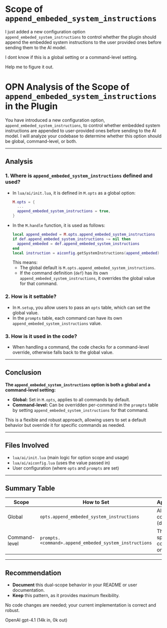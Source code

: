 # Scope of `append_embeded_system_instructions`

I just added a new configuration option `append_embeded_system_instructions` to control whether the plugin should append the embedded system instructions to the user provided ones before sending them to the AI model.

I dont know if this is a global setting or a command-level setting.

Help me to figure it out.


# OPN Analysis of the Scope of `append_embeded_system_instructions` in the Plugin

You have introduced a new configuration option, `append_embeded_system_instructions`, to control whether embedded system instructions are appended to user-provided ones before sending to the AI model. I will analyze your codebase to determine whether this option should be global, command-level, or both.

---

## Analysis

### 1. Where is `append_embeded_system_instructions` defined and used?

- In `lua/ai/init.lua`, it is defined in `M.opts` as a global option:
  ```lua
  M.opts = {
    ...
    append_embeded_system_instructions = true,
  }
  ```
- In the `M.handle` function, it is used as follows:
  ```lua
  local append_embeded = M.opts.append_embeded_system_instructions
  if def.append_embeded_system_instructions ~= nil then
    append_embeded = def.append_embeded_system_instructions
  end
  local instruction = aiconfig.getSystemInstructions(append_embeded)
  ```
  This means:
    - The global default is `M.opts.append_embeded_system_instructions`.
    - If the command definition (`def`) has its own `append_embeded_system_instructions`, it overrides the global value for that command.

### 2. How is it settable?

- In `M.setup`, you allow users to pass an `opts` table, which can set the global value.
- In the `prompts` table, each command can have its own `append_embeded_system_instructions` value.

### 3. How is it used in the code?

- When handling a command, the code checks for a command-level override, otherwise falls back to the global value.

---

## Conclusion

**The `append_embeded_system_instructions` option is both a global and a command-level setting:**

- **Global:** Set in `M.opts`, applies to all commands by default.
- **Command-level:** Can be overridden per-command in the `prompts` table by setting `append_embeded_system_instructions` for that command.

This is a flexible and robust approach, allowing users to set a default behavior but override it for specific commands as needed.

---

## Files Involved

- `lua/ai/init.lua` (main logic for option scope and usage)
- `lua/ai/aiconfig.lua` (uses the value passed in)
- User configuration (where `opts` and `prompts` are set)

---

## Summary Table

| Scope         | How to Set                                    | Applies To                  |
|---------------|-----------------------------------------------|-----------------------------|
| Global        | `opts.append_embeded_system_instructions`      | All commands (default)      |
| Command-level | `prompts.<command>.append_embeded_system_instructions` | That specific command only  |

---

## Recommendation

- **Document** this dual-scope behavior in your README or user documentation.
- **Keep** this pattern, as it provides maximum flexibility.

No code changes are needed; your current implementation is correct and robust.

OpenAI gpt-4.1 (14k in, 0k out)


